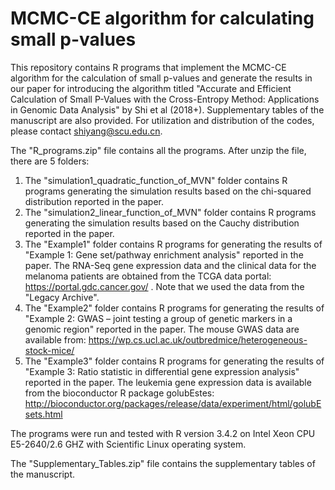 # MCMC-CE algorithm for calculating small p-values
This repository contains R programs that implement the MCMC-CE algorithm for the calculation of small p-values and generate the results in our paper for introducing the algorithm titled "Accurate and Efficient Calculation of Small P-Values with the Cross-Entropy Method: Applications in Genomic Data Analysis" by Shi et al (2018+). Supplementary tables of the manuscript are also provided. For utilization and distribution of the codes, please contact shiyang@scu.edu.cn.

The "R_programs.zip" file contains all the programs. After unzip the file, there are 5 folders:
1. The "simulation1_quadratic_function_of_MVN" folder contains R programs generating the simulation results based on the chi-squared distribution reported in the paper.
2. The "simulation2_linear_function_of_MVN" folder contains R programs generating the simulation results based on the Cauchy distribution reported in the paper.
3. The "Example1" folder contains R programs for generating the results of "Example 1: Gene set/pathway enrichment analysis" reported in the paper. The RNA-Seq gene expression data and the clinical data for the melanoma patients are obtained from the TCGA data portal: https://portal.gdc.cancer.gov/ . Note that we used the data from the "Legacy Archive".
4. The "Example2" folder contains R programs for generating the results of "Example 2: GWAS – joint testing a group of genetic markers in a genomic region" reported in the paper. The mouse GWAS data are available from: https://wp.cs.ucl.ac.uk/outbredmice/heterogeneous-stock-mice/
5. The "Example3" folder contains R programs for generating the results of "Example 3: Ratio statistic in differential gene expression analysis" reported in the paper. The leukemia gene expression data is available from the bioconductor R package golubEstes: http://bioconductor.org/packages/release/data/experiment/html/golubEsets.html

The programs were run and tested with R version 3.4.2 on Intel Xeon CPU E5-2640/2.6 GHZ with Scientific Linux operating system.

The "Supplementary_Tables.zip" file contains the supplementary tables of the manuscript.
